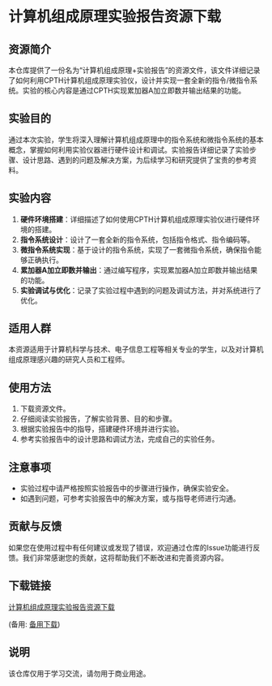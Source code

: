 # 计算机组成原理实验报告资源下载

## 资源简介

本仓库提供了一份名为“计算机组成原理+实验报告”的资源文件，该文件详细记录了如何利用CPTH计算机组成原理实验仪，设计并实现一套全新的指令/微指令系统。实验的核心内容是通过CPTH实现累加器A加立即数并输出结果的功能。

## 实验目的

通过本次实验，学生将深入理解计算机组成原理中的指令系统和微指令系统的基本概念，掌握如何利用实验仪器进行硬件设计和调试。实验报告详细记录了实验步骤、设计思路、遇到的问题及解决方案，为后续学习和研究提供了宝贵的参考资料。

## 实验内容

1. **硬件环境搭建**：详细描述了如何使用CPTH计算机组成原理实验仪进行硬件环境的搭建。
2. **指令系统设计**：设计了一套全新的指令系统，包括指令格式、指令编码等。
3. **微指令系统实现**：基于设计的指令系统，实现了一套微指令系统，确保指令能够正确执行。
4. **累加器A加立即数并输出**：通过编写程序，实现累加器A加立即数并输出结果的功能。
5. **实验调试与优化**：记录了实验过程中遇到的问题及调试方法，并对系统进行了优化。

## 适用人群

本资源适用于计算机科学与技术、电子信息工程等相关专业的学生，以及对计算机组成原理感兴趣的研究人员和工程师。

## 使用方法

1. 下载资源文件。
2. 仔细阅读实验报告，了解实验背景、目的和步骤。
3. 根据实验报告中的指导，搭建硬件环境并进行实验。
4. 参考实验报告中的设计思路和调试方法，完成自己的实验任务。

## 注意事项

- 实验过程中请严格按照实验报告中的步骤进行操作，确保实验安全。
- 如遇到问题，可参考实验报告中的解决方案，或与指导老师进行沟通。

## 贡献与反馈

如果您在使用过程中有任何建议或发现了错误，欢迎通过仓库的Issue功能进行反馈。我们非常感谢您的贡献，这将帮助我们不断改进和完善资源内容。

## 下载链接
[计算机组成原理实验报告资源下载](https://pan.quark.cn/s/903177f95685) 

(备用: [备用下载](https://pan.baidu.com/s/1SyBA-vF8uBMDVav13V3ezA?pwd=1234))

## 说明

该仓库仅用于学习交流，请勿用于商业用途。
